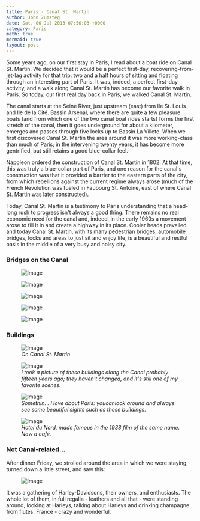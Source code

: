 ```yaml
---
title: Paris - Canal St. Martin
author: John Zumsteg
date: Sat, 06 Jul 2013 07:56:03 +0000
category: Paris
math: true
mermaid: true
layout: post
---
```

Some years ago, on our first stay in Paris, I read about a boat ride on Canal St. Martin. We decided that it would be a perfect first-day, recovering-from-jet-lag activity for that trip: two and a half hours of sitting and floating through an interesting part of Paris. It was, indeed, a perfect first-day activity, and a walk along Canal St. Martin has become our favorite walk in Paris. So today, our first real day back in Paris, we walked Canal St. Martin.

The canal starts at the Seine River, just upstream (east) from Ile St. Louis and Ile de la Cité. Bassin Arsenal, where there are quite a few pleasure boats (and from which one of the two canal boat rides starts) forms the first stretch of the canal, then it goes underground for about a kilometer, emerges and passes through five locks up to Bassin La Villete. When we first discovered Canal St. Martin the area around it was more working-class than much of Paris; in the intervening twenty years, it has become more gentrified, but still retains a good blue-collar feel.

Napoleon ordered the construction of Canal St. Martin in 1802. At that time, this was truly a blue-collar part of Paris, and one reason for the canal's construction was that it provided a barrier to the eastern parts of the city, from which rebellions against the current regime always arose (much of the French Revolution was fueled in Faubourg St. Antoine, east of where Canal St. Martin was later constructed). 

Today, Canal St. Martin is a testimony to Paris understanding that a head-long rush to progress isn't always a good thing. There remains no real economic need for the canal and, indeed, in the early 1960s a movement arose to  fill it in and create a highway in its place. Cooler heads prevailed and today Canal St. Martin, with its many pedestrian bridges, automobile bridges, locks and areas to just sit and enjoy life, is a beautiful and restful oasis in the middle of a very busy and noisy city.
<h3>Bridges on the Canal</h3>

<figure>
	<img class = "landscape" src="{{ "/assets/images/2013/07/DSC03125.jpg" | prepend: site.baseurl  }}" alt="Image" />
	<figcaption><em></em></figcaption>
</figure>
<figure
>	<img class = "portrait" src="{{ "/assets/images/2013/07/DSC03145.jpg" | prepend: site.baseurl  }}" alt="Image" />
	<figcaption><em></em></figcaption>
</figure>
<figure>
	<img class = "landscape" src="{{ "/assets/images/2013/07/DSC03120.jpg" | prepend: site.baseurl  }}" alt="Image" />
	<figcaption><em></em></figcaption>
</figure>
<figure>
	<img class = "landscape" src="{{ "/assets/images/2013/07/DSC03122.jpg" | prepend: site.baseurl  }}" alt="Image" />
	<figcaption><em></em></figcaption>
</figure>
<figure>
	<img class = "landscape" src="{{ "/assets/images/2013/07/DSC03123.jpg" | prepend: site.baseurl  }}" alt="Image" />
	<figcaption><em></em></figcaption>
</figure>

<h3>Buildings</h3>

<figure>
    <img class = "landscape" src="{{ "/assets/images/2013/07/DSC031491.jpg" | prepend: site.baseurl  }}" alt="Image" />
        <figcaption><em>On Canal St. Martin</em></figcaption>
  </figure>
        
<figure>
    <img class = "landscape" src="{{ "/assets/images/2013/07/DSC03135.jpg" | prepend: site.baseurl  }}" alt="Image" />
        <figcaption><em>I took a picture of these buildings along the Canal probably fifteen years ago; they haven't changed, and it's still one of my favorite scenes.</em></figcaption>
 </figure>

<figure>
    <img class = "landscape" src="{{ "/assets/images/2013/07/DSC03131.jpg" | prepend: site.baseurl  }}" alt="Image" />
        <figcaption><em>Somethin. . I love about Paris: youcanlook around and <em>always</em> see some beautiful sights such as these buildings.</em></figcaption>
        </figure>
        
<figure>
     <img class = "landscape" src="{{ "/assets/images/2013/07/DSC03126.jpg" | prepend: site.baseurl  }}" alt="Image" />
         <figcaption><em>Hotel du Nord, made famous in the 1938 film of the same name. Now a café.</em></figcaption>
  </figure>

 <h3>Not Canal-related...</H3>
After dinner Friday, we strolled around the area in which we were staying, turned down a little street, and saw this:
<figure>
	<img class = "landscape" src="{{"/assets/images/2013/07/DSC03156.jpg" | prepend: site.baseurl  }}" alt="Image" />
	<figcaption></figcaption>
</figure>



It was a gathering of Harley-Davidsons, their owners, and enthusiasts. The whole lot of them, in full regalia - leathers and all that - were standing around, looking at Harleys, talking about Harleys and drinking champagne from flutes. France - crazy and wonderful.
